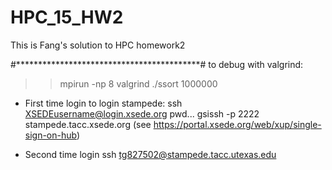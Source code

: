 # HPC_15_HW2

This is Fang's solution to HPC homework2

#******************************************#
to debug with valgrind:
>> mpirun -np 8 valgrind ./ssort 1000000

* First time login
to login stampede:
ssh XSEDEusername@login.xsede.org
pwd...
gsissh -p 2222 stampede.tacc.xsede.org
(see https://portal.xsede.org/web/xup/single-sign-on-hub)

* Second time login
ssh tg827502@stampede.tacc.utexas.edu
